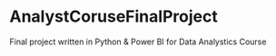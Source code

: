 # AnalystCoruseFinalProject
Final project written in Python &amp; Power BI for Data Analystics Course
